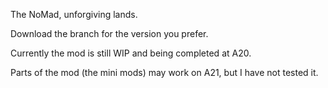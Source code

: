 The NoMad, unforgiving lands.

Download the branch for the version you prefer.

Currently the mod is still WIP and being completed at A20.

Parts of the mod (the mini mods) may work on A21, but I have not tested it.

